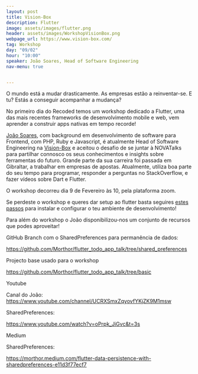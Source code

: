 ```yaml
---
layout: post
title: Vision-Box
description: Flutter
image: assets/images/flutter.png
header: assets/images/WorkshopVisionBox.png
webpage_url: https://www.vision-box.com/
tag: Workshop
day: "09/02"
hour: "10:00"
speaker: João Soares, Head of Software Engineering
nav-menu: true


---
```


O mundo está a mudar drasticamente. As empresas estão a reinventar-se. E tu? Estás a conseguir acompanhar a mudança?
 
No primeiro dia do Recoded temos um workshop dedicado a Flutter, uma das mais recentes frameworks de desenvolvimento mobile e web, vem aprender a construir apps nativas em tempo recorde! 
 
[João Soares](https://pt.linkedin.com/in/joaofgsoares), com background em desenvolvimento de software para Frontend, com PHP, Ruby e Javascript, é atualmente Head of Software Engineering na [Vision-Box](https://www.vision-box.com/) e aceitou o desafio de se juntar à NOVATalks para partilhar connosco os seus conhecimentos e insights sobre ferramentas do futuro. 
Grande parte da sua carreira foi passada em Gibraltar, a trabalhar em empresas de apostas. Atualmente, utiliza boa parte do seu tempo para programar, responder a perguntas no StackOverflow, e fazer vídeos sobre Dart e Flutter.
 
O workshop decorreu dia 9 de Fevereiro às 10, pela plataforma zoom.

Se perdeste o workshop e queres dar setup ao flutter basta seguires [estes passos](https://flutter.dev/docs/get-started/install) para instalar e configurar o teu ambiente de desenvolvimento!

Para além do workshop o João disponibilizou-nos um conjunto de recursos que podes aproveitar!

GitHub
Branch com o SharedPreferences para permanência de dados:

https://github.com/Morthor/flutter_todo_app_talk/tree/shared_preferences

Projecto base usado para o workshop

https://github.com/Morthor/flutter_todo_app_talk/tree/basic

Youtube

Canal do João:
https://www.youtube.com/channel/UCRXSmxZqyovfYKjZK9M1msw

SharedPreferences:

https://www.youtube.com/watch?v=oPrpk_JiGvc&t=3s


Medium

SharedPreferences:

https://morthor.medium.com/flutter-data-persistence-with-sharedpreferences-e11d3f77ecf7

